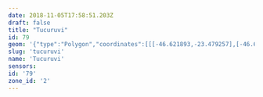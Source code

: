 ```yaml
---
date: 2018-11-05T17:58:51.203Z
draft: false
title: "Tucuruvi"
id: 79
geom: '{"type":"Polygon","coordinates":[[[-46.621893,-23.479257],[-46.612358,-23.481197],[-46.612281,-23.481298],[-46.612479,-23.481468],[-46.613869,-23.483634],[-46.614748,-23.484233],[-46.615515,-23.484915],[-46.615441,-23.484913],[-46.612905,-23.48649],[-46.61141,-23.487504],[-46.611267,-23.487456],[-46.61114,-23.487321],[-46.611035,-23.487313],[-46.609471,-23.487944],[-46.611505,-23.49258],[-46.610652,-23.492474],[-46.607052,-23.49311],[-46.606542,-23.493151],[-46.604842,-23.492884],[-46.601163,-23.492019],[-46.599175,-23.491682],[-46.598552,-23.491661],[-46.598126,-23.491109],[-46.597732,-23.490969],[-46.596675,-23.490348],[-46.595718,-23.489948],[-46.594995,-23.489412],[-46.594832,-23.489042],[-46.594299,-23.488274],[-46.593693,-23.486974],[-46.593384,-23.485973],[-46.592374,-23.484318],[-46.592113,-23.484006],[-46.591497,-23.482896],[-46.590631,-23.482348],[-46.590463,-23.482154],[-46.590341,-23.482131],[-46.590119,-23.481803],[-46.589265,-23.481593],[-46.588258,-23.481056],[-46.587416,-23.480476],[-46.583498,-23.478088],[-46.584819,-23.476999],[-46.584565,-23.475893],[-46.584565,-23.47546],[-46.584719,-23.474667],[-46.585108,-23.473931],[-46.589209,-23.469877],[-46.589695,-23.470059],[-46.590296,-23.468163],[-46.591217,-23.468575],[-46.591759,-23.468717],[-46.592197,-23.468663],[-46.592973,-23.468406],[-46.593862,-23.468003],[-46.595028,-23.467079],[-46.598215,-23.46534],[-46.599398,-23.465177],[-46.599919,-23.464788],[-46.600241,-23.464222],[-46.600554,-23.463926],[-46.601125,-23.463754],[-46.601855,-23.46383],[-46.60234,-23.463797],[-46.60284,-23.46351],[-46.603317,-23.46289],[-46.603406,-23.463102],[-46.604454,-23.46256],[-46.604639,-23.462802],[-46.605006,-23.462986],[-46.609676,-23.463679],[-46.610315,-23.46392],[-46.610385,-23.463892],[-46.610699,-23.46418],[-46.611191,-23.463666],[-46.612176,-23.462157],[-46.613137,-23.461747],[-46.613357,-23.462056],[-46.613433,-23.462062],[-46.613496,-23.462152],[-46.613528,-23.46209],[-46.614267,-23.461914],[-46.614374,-23.462083],[-46.614511,-23.462139],[-46.614476,-23.462186],[-46.614733,-23.462334],[-46.614777,-23.462446],[-46.614836,-23.462426],[-46.61503,-23.46273],[-46.616235,-23.462392],[-46.616457,-23.462855],[-46.616691,-23.463783],[-46.616665,-23.464608],[-46.617875,-23.464024],[-46.619436,-23.463469],[-46.620342,-23.463392],[-46.621412,-23.463669],[-46.622087,-23.463584],[-46.622533,-23.463622],[-46.623597,-23.463287],[-46.624706,-23.462759],[-46.625197,-23.46294],[-46.626327,-23.463194],[-46.626756,-23.46356],[-46.627536,-23.463842],[-46.627714,-23.463764],[-46.628574,-23.462652],[-46.629467,-23.462136],[-46.629349,-23.462529],[-46.629254,-23.463699],[-46.629019,-23.464167],[-46.629004,-23.464335],[-46.629193,-23.464625],[-46.629618,-23.464902],[-46.629729,-23.46504],[-46.629961,-23.466111],[-46.630176,-23.466363],[-46.630606,-23.46667],[-46.630791,-23.466987],[-46.630805,-23.467348],[-46.630397,-23.46945],[-46.62839,-23.469535],[-46.627524,-23.470036],[-46.627328,-23.470609],[-46.62737,-23.4709],[-46.627534,-23.471409],[-46.627587,-23.471455],[-46.627744,-23.471364],[-46.62787,-23.471485],[-46.627857,-23.472037],[-46.627257,-23.471993],[-46.626258,-23.472373],[-46.626274,-23.472461],[-46.625961,-23.472497],[-46.625931,-23.472346],[-46.624692,-23.472557],[-46.622579,-23.473041],[-46.622066,-23.473265],[-46.621961,-23.473148],[-46.621583,-23.473144],[-46.619309,-23.473824],[-46.61907,-23.47332],[-46.618944,-23.473432],[-46.618523,-23.473603],[-46.619733,-23.476257],[-46.6207,-23.477371],[-46.621377,-23.478529],[-46.621705,-23.478912],[-46.621893,-23.479257]]]}'
slug: 'tucuruvi'
name: 'Tucuruvi'
sensors:
id: '79'
zone_id: '2'
---
```

		